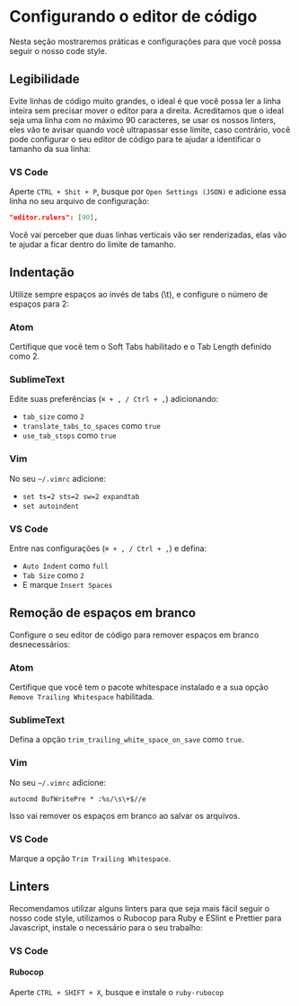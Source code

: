 Configurando o editor de código
===============================

Nesta seção mostraremos práticas e configurações para que você possa seguir o nosso code style.

## Legibilidade

Evite linhas de código muito grandes, o ideal é que você possa ler a linha inteira sem precisar
mover o editor para a direita. Acreditamos que o ideal seja uma linha com no máximo 90 caracteres,
se usar os nossos linters, eles vão te avisar quando você ultrapassar esse limite, caso contrário,
você pode configurar o seu editor de código para te ajudar a identificar o tamanho da sua linha:

### VS Code

Aperte `CTRL + Shit + P`, busque por `Open Settings (JSON)` e adicione essa linha no seu arquivo
de configuração:
```json
"editor.rulers": [90],
```
Você vai perceber que duas linhas verticais vão ser renderizadas, elas vão te ajudar a ficar dentro
do limite de tamanho.

## Indentação

Utilize sempre espaços ao invés de tabs (\t), e configure o número de espaços para 2:

### Atom

Certifique que você tem o Soft Tabs habilitado e o Tab Length definido como 2.

### SublimeText

Edite suas preferências (`⌘ + , / Ctrl + ,`) adicionando:

  * `tab_size` como `2`
  * `translate_tabs_to_spaces` como `true`
  * `use_tab_stops` como `true`

### Vim

No seu `~/.vimrc` adicione:

  * `set ts=2 sts=2 sw=2 expandtab`
  * `set autoindent`

### VS Code

Entre nas configurações (`⌘ + , / Ctrl + ,`) e defina:

  * `Auto Indent` como `full`
  * `Tab Size` como `2`
  * E marque `Insert Spaces`

## Remoção de espaços em branco

Configure o seu editor de código para remover espaços em branco
desnecessários:

### Atom

Certifique que você tem o pacote whitespace instalado e a sua opção
`Remove Trailing Whitespace` habilitada.

### SublimeText

Defina a opção `trim_trailing_white_space_on_save` como `true`.

### Vim

No seu `~/.vimrc` adicione:

```
autocmd BufWritePre * :%s/\s\+$//e
```

Isso vai remover os espaços em branco ao salvar os arquivos.

### VS Code

Marque a opção `Trim Trailing Whitespace`.

## Linters

Recomendamos utilizar alguns linters para que seja mais fácil seguir
o nosso code style, utilizamos o Rubocop para Ruby e ESlint e Prettier
para Javascript, instale o necessário para o seu trabalho:

### VS Code

#### Rubocop

Aperte `CTRL + SHIFT + X`, busque e instale o `ruby-rubocop`
